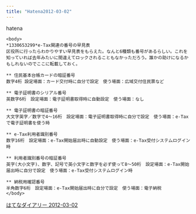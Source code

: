 ```yaml
---
title: "Hatena2012-03-02"
---
```


hatena

```
<body>
*1330653299*e-Tax関連の番号の早見表
区役所に行ったらわかりやすい早見表をもらえた。なんと6種類も番号があるらしい。これを知っていれば去年みたいに間違えてロックされることもなかっただろう。誰かの助けになるかもしれないのでここに転載しておく。

** 住民基本台帳カードの暗証番号
数字4桁 設定場面：カード交付時に自分で設定　使う場面：広域交付住民票など

** 電子証明書のシリアル番号
英数字6桁　設定場面：電子証明書取得時に自動設定　使う場面：なし

** 電子証明書の暗証番号
大文字英字／数字で4～16桁　設定場面：電子証明書取得時に自分で設定　使う場面：e-Taxで電子証明書を使う時

** e-Tax利用者識別番号
数字16桁　設定場面：e-Tax開始届出時に自動設定　使う場面：e-Tax受付システムログイン時

** 利用者識別番号の暗証番号
英字(大小文字)、数字、記号で英小文字と数字を必ず使って8～50桁　設定場面：e-Tax開始届出時に自分で設定　使う場面：e-Tax受付システムログイン時

** 納税用確認番号
半角数字6桁　設定場面：e-Tax開始届出時に自分で設定　使う場面：電子納税
</body>
```


[はてなダイアリー 2012-03-02](https://nishiohirokazu.hatenadiary.org/archive/2012/03/02)
